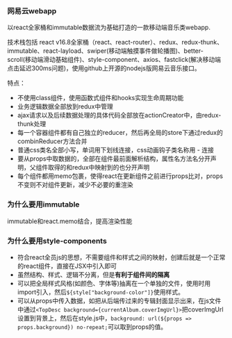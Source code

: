 ### 网易云webapp
以react全家桶和immutable数据流为基础打造的一款移动端音乐类webapp.

技术栈包括 react v16.8全家桶（react、react-router）、redux、redux-thunk、immutable、react-layload、swiper(移动端触摸事件做轮播图)、better-scroll(移动端滑动基础组件)、style-component、axios、fastclick(解决移动端点击延迟300ms问题)，使用github上开源的nodejs版网易云音乐接口。

特点：
- 不使用class组件，使用函数式组件和hooks实现生命周期功能
- 业务逻辑数据全部放到redux中管理
- ajax请求以及后续数据处理的具体代码全部放在actionCreator中，由redux-thunk处理
- 每一个容器组件都有自己独立的reducer，然后再全局的store下通过redux的combinReducer方法合并
- 普通css类名全部小写，单词用下划线连接，css动画钩子类名称用 - 连接
- 要从props中取数据的，全部在组件最前面解析结构，属性名方法名分开声明，父组件取得的和redux中映射到的也分开声明
- 每个组件都用memo包裹，使得react在更新组件之前进行props比对，props不变则不对组件更新，减少不必要的重渲染

### 为什么要用immutable
immutable和react.memo结合，提高渲染性能
### 为什么要用style-components
- 符合react全员js的思想，不需要组件和样式之间的映射，创建后就是一个正常的react组件，直接在JSX中引入即可
- 虽然结构、样式、逻辑不分离，但是**有利于组件间的隔离**
- 可以把全局样式风格(如颜色、字体等)抽离在一个单独的文件，使用时用import引入，然后`${style["background-color"]}`使用样式。
- 可以从props中传入数据，如把从后端传过来的专辑封面显示出来，在js文件中通过`<TopDesc background={currentAlbum.coverImgUrl}>`把coverImgUrl设置到背景上，然后在style.js中，`background: url(${props => props.background}) no-repeat;`可以取到props的值。